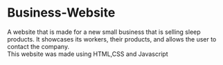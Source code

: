 # Business-Website
A website that is made for a new small business that is selling sleep products.
It showcases its workers, their products, and allows the user to contact the company.  
This website was made using HTML,CSS and Javascript


